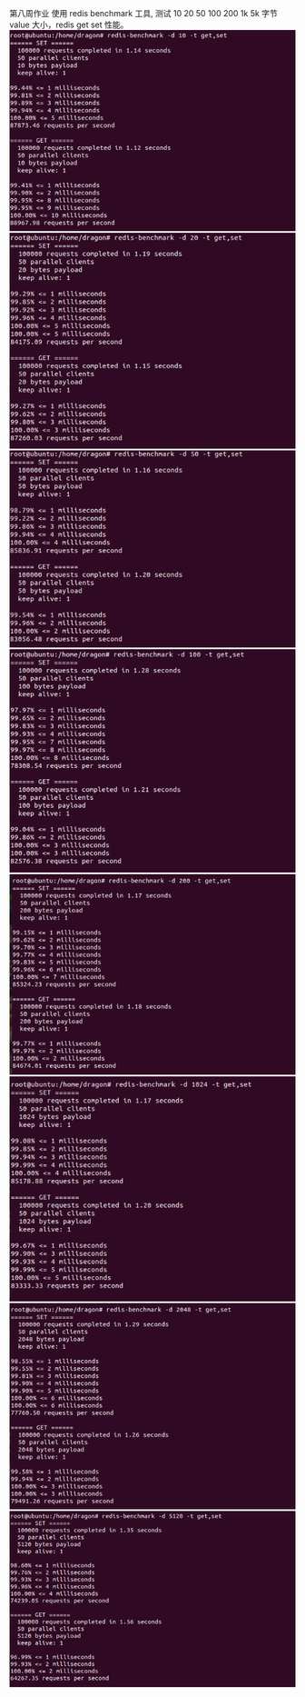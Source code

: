 第八周作业
使用 redis benchmark 工具, 测试 10 20 50 100 200 1k 5k 字节 value 大小，redis get set 性能。
![image](https://github.com/MrHanLei/EarlyMorning/blob/main/jike/week08/redis-10.png)
![image](https://github.com/MrHanLei/EarlyMorning/blob/main/jike/week08/redis-20.png)
![image](https://github.com/MrHanLei/EarlyMorning/blob/main/jike/week08/redis-50.png)
![image](https://github.com/MrHanLei/EarlyMorning/blob/main/jike/week08/redis-100.png)
![image](https://github.com/MrHanLei/EarlyMorning/blob/main/jike/week08/redis-200.png)
![image](https://github.com/MrHanLei/EarlyMorning/blob/main/jike/week08/redis-1k.png)
![image](https://github.com/MrHanLei/EarlyMorning/blob/main/jike/week08/redis-2k.png)
![image](https://github.com/MrHanLei/EarlyMorning/blob/main/jike/week08/redis-5k.png)
